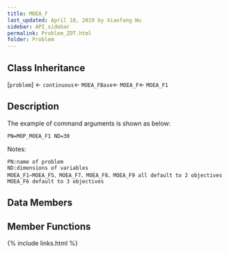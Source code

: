 ```yaml
---
title: MOEA_F
last_updated: April 18, 2019 by Xiaofang Wu
sidebar: API_sidebar
permalink: Problem_ZDT.html
folder: Problem
---
```


## Class Inheritance

[`problem`] &larr; `continuous`&larr; `MOEA_FBase`&larr; `MOEA_F`&larr; `MOEA_F1`

## Description

The example of command arguments is shown as below:
```
PN=MOP_MOEA_F1 ND=30
```
Notes:
```
PN:name of problem
ND:dimensions of variables
MOEA_F1~MOEA_F5、MOEA_F7、MOEA_F8、MOEA_F9 all default to 2 objectives
MOEA_F6 default to 3 objectives
```
## Data Members

## Member Functions

{% include links.html %}
